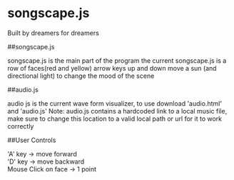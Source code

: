 # songscape.js

Built by dreamers for dreamers

##songscape.js

songscape.js is the main part of the program
the current songscape.js is a row of faces(red and yellow) arrow keys up and down move a sun (and directional light) to change the mood of the scene


##audio.js

audio js is the current wave form visualizer, to use download 'audio.html' and 'audio.js'
Note: audio.js contains a hardcoded link to a local music file, make sure to change this location to a valid local path or url
for it to work correctly

##User Controls

'A' key -> move forward  
'D' key -> move backward  
Mouse Click on face -> 1 point  
